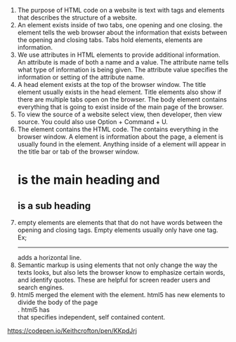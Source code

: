 1. The purpose of HTML code on a website is text with tags and elements that describes the structure of a website.
2. An element exists inside of two tabs, one opening and one closing. the element tells the web browser about the information that exists between the opening and closing tabs. Tabs hold elements, elements are information.
3. We use attributes in HTML elements to provide additional information. An attribute is made of both a name and a value. The attribute name tells what type of information is being given. The attribute value specifies the information or setting of the attribute name.
4. A head element exists at the top of the browser window. The title element usually exists in the head element. Title elements also show if there are multiple tabs open on the browser. The body element contains everything that is going to exist inside of the main page of the browser.
5. To view the source of a website select view, then developer, then view source. You could also use Option + Command + U.
6. The <HTML> </HTML> element contains the HTML code.  The <body></body> contains everything in the browser window. A <head></head> element is information about the page, a <title></title> element is usually found in the <head></head> element. Anything inside of a <title></title> element will appear in the title bar or tab of the browser window. <h1> is the main heading and <h2> is a sub heading
7. empty elements are elements that that do not have words between the opening and closing tags. Empty elements usually only have one tag. Ex; <hr /> adds a horizontal line.
8. Semantic markup is using elements that not only change the way the texts looks, but also lets the browser know to emphasize certain words, and identify quotes. These are helpful for screen reader users and search engines.
9. html5 merged the <acronym> element with the <abbr> element. html5 has new elements to divide the body of the page <div>. html5 has <article> that specifies independent, self contained content.

https://codepen.io/Keithcrofton/pen/KKpdJrj
